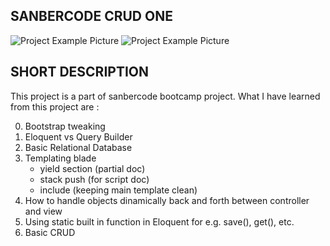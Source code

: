 ## SANBERCODE CRUD ONE
![Project Example Picture](https://i.imgur.com/6YDfCeO.png)
![Project Example Picture](https://i.imgur.com/7y1tqj1.png)

## SHORT DESCRIPTION
This project is a part of sanbercode bootcamp project.
What I have learned from this project are :

0. Bootstrap tweaking
1. Eloquent vs Query Builder
2. Basic Relational Database
3. Templating blade
    - yield section (partial doc)
    - stack push (for script doc)
    - include (keeping main template clean)
4. How to handle objects dinamically back and forth between controller and view
5. Using static built in function in Eloquent for e.g. save(), get(), etc.
6. Basic CRUD
